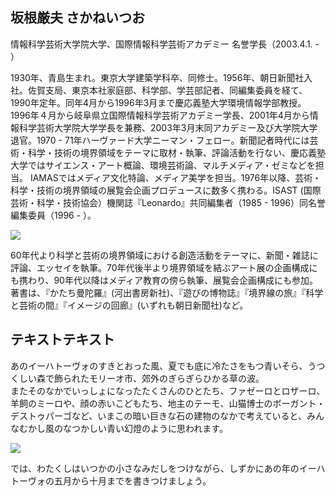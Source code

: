 ## 坂根厳夫 さかねいつお

情報科学芸術大学院大学、国際情報科学芸術アカデミー 名誉学長（2003.4.1. - ） 

1930年、青島生まれ。東京大学建築学科卒、同修士。1956年、朝日新聞社入社。佐賀支局、東京本社家庭部、科学部、学芸部記者、同編集委員を経て、1990年定年。同年4月から1996年3月まで慶応義塾大学環境情報学部教授。1996年４月から岐阜県立国際情報科学芸術アカデミー学長、2001年4月から情報科学芸術大学院大学学長を兼務、2003年3月末同アカデミー及び大学院大学退官。1970 - 71年ハーヴァード大学ニーマン・フェロー。新聞記者時代には芸術・科学・技術の境界領域をテーマに取材・執筆、評論活動を行ない、慶応義塾大学ではサイエンス・アート概論、環境芸術論、マルチメディア・ゼミなどを担当。 IAMASではメディア文化特論、メディア美学を担当。1976年以降、芸術・科学・技術の境界領域の展覧会企画プロデュースに数多く携わる。ISAST (国際芸術・科学・技術協会）機関誌『Leonardo』共同編集者（1985 - 1996）同名誉編集委員（1996 - ）。 

![](http://41.media.tumblr.com/tumblr_lh2piuZuao1qz545ro1_500.png)

60年代より科学と芸術の境界領域における創造活動をテーマに、新聞・雑誌に評論、エッセイを執筆。70年代後半より境界領域を結ぶアート展の企画構成にも携わり、90年代以降はメディア教育の傍ら執筆、展覧会企画構成にも参加。著書は、『かたち曼陀羅』(河出書房新社)、『遊びの博物誌』『境界線の旅』『科学と芸術の間』『イメージの回廊』(いずれも朝日新聞社)など。




## テキストテキスト

あのイーハトーヴォのすきとおった風、夏でも底に冷たさをもつ青いそら、うつくしい森で飾られたモリーオ市、郊外のぎらぎらひかる草の波。  
またそのなかでいっしょになったたくさんのひとたち、ファゼーロとロザーロ、羊飼のミーロや、顔の赤いこどもたち、地主のテーモ、山猫博士のボーガント・デストゥパーゴなど、いまこの暗い巨きな石の建物のなかで考えていると、みんなむかし風のなつかしい青い幻燈のように思われます。

![](http://41.media.tumblr.com/tumblr_lh2piuZuao1qz545ro1_500.png)

では、わたくしはいつかの小さなみだしをつけながら、しずかにあの年のイーハトーヴォの五月から十月までを書きつけましょう。
